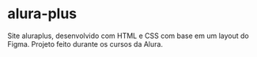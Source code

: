 # alura-plus
Site aluraplus, desenvolvido com HTML e CSS com base em um layout do Figma. Projeto feito durante os cursos da Alura.
